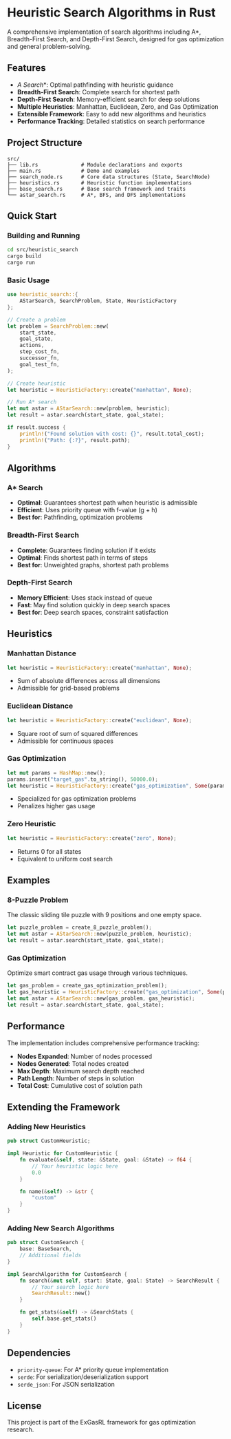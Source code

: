 # Heuristic Search Algorithms in Rust

A comprehensive implementation of search algorithms including A*, Breadth-First Search, and Depth-First Search, designed for gas optimization and general problem-solving.

## Features

- **A* Search**: Optimal pathfinding with heuristic guidance
- **Breadth-First Search**: Complete search for shortest path
- **Depth-First Search**: Memory-efficient search for deep solutions
- **Multiple Heuristics**: Manhattan, Euclidean, Zero, and Gas Optimization
- **Extensible Framework**: Easy to add new algorithms and heuristics
- **Performance Tracking**: Detailed statistics on search performance

## Project Structure

```
src/
├── lib.rs              # Module declarations and exports
├── main.rs             # Demo and examples
├── search_node.rs      # Core data structures (State, SearchNode)
├── heuristics.rs       # Heuristic function implementations
├── base_search.rs      # Base search framework and traits
└── astar_search.rs     # A*, BFS, and DFS implementations
```

## Quick Start

### Building and Running

```bash
cd src/heuristic_search
cargo build
cargo run
```

### Basic Usage

```rust
use heuristic_search::{
    AStarSearch, SearchProblem, State, HeuristicFactory
};

// Create a problem
let problem = SearchProblem::new(
    start_state,
    goal_state,
    actions,
    step_cost_fn,
    successor_fn,
    goal_test_fn,
);

// Create heuristic
let heuristic = HeuristicFactory::create("manhattan", None);

// Run A* search
let mut astar = AStarSearch::new(problem, heuristic);
let result = astar.search(start_state, goal_state);

if result.success {
    println!("Found solution with cost: {}", result.total_cost);
    println!("Path: {:?}", result.path);
}
```

## Algorithms

### A* Search
- **Optimal**: Guarantees shortest path when heuristic is admissible
- **Efficient**: Uses priority queue with f-value (g + h)
- **Best for**: Pathfinding, optimization problems

### Breadth-First Search
- **Complete**: Guarantees finding solution if it exists
- **Optimal**: Finds shortest path in terms of steps
- **Best for**: Unweighted graphs, shortest path problems

### Depth-First Search
- **Memory Efficient**: Uses stack instead of queue
- **Fast**: May find solution quickly in deep search spaces
- **Best for**: Deep search spaces, constraint satisfaction

## Heuristics

### Manhattan Distance
```rust
let heuristic = HeuristicFactory::create("manhattan", None);
```
- Sum of absolute differences across all dimensions
- Admissible for grid-based problems

### Euclidean Distance
```rust
let heuristic = HeuristicFactory::create("euclidean", None);
```
- Square root of sum of squared differences
- Admissible for continuous spaces

### Gas Optimization
```rust
let mut params = HashMap::new();
params.insert("target_gas".to_string(), 50000.0);
let heuristic = HeuristicFactory::create("gas_optimization", Some(params));
```
- Specialized for gas optimization problems
- Penalizes higher gas usage

### Zero Heuristic
```rust
let heuristic = HeuristicFactory::create("zero", None);
```
- Returns 0 for all states
- Equivalent to uniform cost search

## Examples

### 8-Puzzle Problem
The classic sliding tile puzzle with 9 positions and one empty space.

```rust
let puzzle_problem = create_8_puzzle_problem();
let mut astar = AStarSearch::new(puzzle_problem, heuristic);
let result = astar.search(start_state, goal_state);
```

### Gas Optimization
Optimize smart contract gas usage through various techniques.

```rust
let gas_problem = create_gas_optimization_problem();
let gas_heuristic = HeuristicFactory::create("gas_optimization", Some(params));
let mut astar = AStarSearch::new(gas_problem, gas_heuristic);
let result = astar.search(start_state, goal_state);
```

## Performance

The implementation includes comprehensive performance tracking:

- **Nodes Expanded**: Number of nodes processed
- **Nodes Generated**: Total nodes created
- **Max Depth**: Maximum search depth reached
- **Path Length**: Number of steps in solution
- **Total Cost**: Cumulative cost of solution path

## Extending the Framework

### Adding New Heuristics

```rust
pub struct CustomHeuristic;

impl Heuristic for CustomHeuristic {
    fn evaluate(&self, state: &State, goal: &State) -> f64 {
        // Your heuristic logic here
        0.0
    }

    fn name(&self) -> &str {
        "custom"
    }
}
```

### Adding New Search Algorithms

```rust
pub struct CustomSearch {
    base: BaseSearch,
    // Additional fields
}

impl SearchAlgorithm for CustomSearch {
    fn search(&mut self, start: State, goal: State) -> SearchResult {
        // Your search logic here
        SearchResult::new()
    }

    fn get_stats(&self) -> &SearchStats {
        self.base.get_stats()
    }
}
```

## Dependencies

- `priority-queue`: For A* priority queue implementation
- `serde`: For serialization/deserialization support
- `serde_json`: For JSON serialization

## License

This project is part of the ExGasRL framework for gas optimization research. 